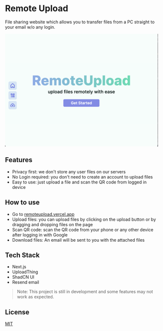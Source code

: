 # Remote Upload

File sharing website which allows you to transfer files from a PC straight to your email w/o any login.

![Landing](assets/landing.png)

## Features

- Privacy first: we don't store any user files on our servers
- No Login required: you don't need to create an account to upload files
- Easy to use: just upload a file and scan the QR code from logged in device

## How to use

- Go to [remoteupload.vercel.app](https://remoteupload.vercel.app)
- Upload files: you can upload files by clicking on the upload button or by dragging and dropping files on the page
- Scan QR code: scan the QR code from your phone or any other device after logging in with Google
- Download files: An email will be sent to you with the attached files

## Tech Stack

- Next.js
- UploadThing
- ShadCN UI
- Resend email

> Note: This project is still in development and some features may not work as expected.

## License

[MIT](LICENSE)
